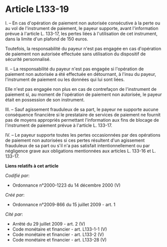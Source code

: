 # Article L133-19

I. – En cas d'opération de paiement non autorisée consécutive à la perte ou au vol de l'instrument de paiement, le payeur
supporte, avant l'information prévue à l'article L. 133-17, les pertes liées à l'utilisation de cet instrument, dans la
limite d'un plafond de 150 euros.

Toutefois, la responsabilité du payeur n'est pas engagée en cas d'opération de paiement non autorisée effectuée sans
utilisation du dispositif de sécurité personnalisé.

II. – La responsabilité du payeur n'est pas engagée si l'opération de paiement non autorisée a été effectuée en détournant, à
l'insu du payeur, l'instrument de paiement ou les données qui lui sont liées.

Elle n'est pas engagée non plus en cas de contrefaçon de l'instrument de paiement si, au moment de l'opération de paiement
non autorisée, le payeur était en possession de son instrument.

III. – Sauf agissement frauduleux de sa part, le payeur ne supporte aucune conséquence financière si le prestataire de
services de paiement ne fournit pas de moyens appropriés permettant l'information aux fins de blocage de l'instrument de
paiement prévue à l'article L. 133-17.

IV. – Le payeur supporte toutes les pertes occasionnées par des opérations de paiement non autorisées si ces pertes résultent
d'un agissement frauduleux de sa part ou s'il n'a pas satisfait intentionnellement ou par négligence grave aux obligations
mentionnées aux articles L. 133-16 et L. 133-17.

**Liens relatifs à cet article**

_Codifié par_:

  - Ordonnance n°2000-1223 du 14 décembre 2000 (V)

_Créé par_:

  - Ordonnance n°2009-866 du 15 juillet 2009 - art. 1

_Cité par_:

  - Arrêté du 29 juillet 2009 - art. 2 (V)
  - Code monétaire et financier - art. L133-1-1 (V)
  - Code monétaire et financier - art. L133-2 (V)
  - Code monétaire et financier - art. L133-28 (V)
